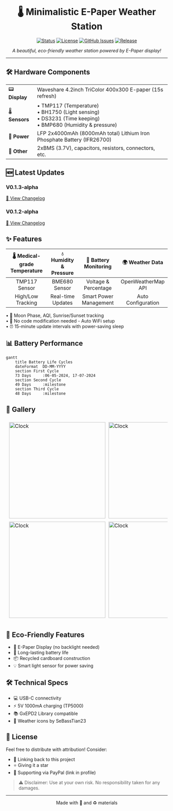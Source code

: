<div align="center">

# 🌡️ Minimalistic E-Paper Weather Station

[![Status](https://img.shields.io/badge/status-active-success.svg)]()
[![License](https://img.shields.io/github/license/desiFish/ESP32-ePaper-Display-Weather-Clock)](/LICENSE)
[![GitHub Issues](https://img.shields.io/github/issues/desiFish/ESP32-ePaper-Display-Weather-Clock.svg)](https://github.com/desiFish/ESP32-ePaper-Display-Weather-Clock/issues)
[![Release](https://img.shields.io/github/v/release/desiFish/ESP32-ePaper-Display-Weather-Clock)](https://github.com/desiFish/ESP32-ePaper-Display-Weather-Clock/releases)

<p align="center">
  <i>A beautiful, eco-friendly weather station powered by E-Paper display!</i>
</p>

</div>

---

## 🛠️ Hardware Components

<table>
  <tr>
    <td>📟 <b>Display</b></td>
    <td>Waveshare 4.2inch TriColor 400x300 E-paper (15s refresh)</td>
  </tr>
  <tr>
    <td>🌡️ <b>Sensors</b></td>
    <td>
      • TMP117 (Temperature)<br>
      • BH1750 (Light sensing)<br>
      • DS3231 (Time keeping)<br>
      • BMP680 (Humidity & pressure)
    </td>
  </tr>
  <tr>
    <td>🔋 <b>Power</b></td>
    <td>LFP 2x4000mAh (8000mAh total) Lithium Iron Phosphate Battery (IFR26700)</td>
  </tr>
  <tr>
    <td>🔌 <b>Other</b></td>
    <td>2xBMS (3.7V), capacitors, resistors, connectors, etc.</td>
  </tr>
</table>

## 🆕 Latest Updates

### V0.1.3-alpha
[📝 View Changelog](https://github.com/desiFish/ESP32-ePaper-Display-Weather-Clock/releases/tag/v0.1.3-alpha)

### V0.1.2-alpha
[📝 View Changelog](https://github.com/KamadoTanjiro-beep/ESP32-ePaper-Display-Weather-Clock/commit/05175a90e57118196dd1360790bf2677fd99840c)

## ✨ Features

<div align="center">

🌡️ Medical-grade Temperature | 💧 Humidity & Pressure | 🔋 Battery Monitoring | 🌍 Weather Data
:-------------------------:|:-------------------------:|:-------------------------:|:-------------------------:
TMP117 Sensor | BME680 Sensor | Voltage & Percentage | OpenWeatherMap API
High/Low Tracking | Real-time Updates | Smart Power Management | Auto Configuration

</div>

• 🌙 Moon Phase, AQI, Sunrise/Sunset tracking<br>
• 🔧 No code modification needed - Auto WiFi setup<br>
• ⏰ 15-minute update intervals with power-saving sleep

## 📊 Battery Performance

```mermaid
gantt
    title Battery Life Cycles
    dateFormat  DD-MM-YYYY
    section First Cycle
    73 Days     :06-05-2024, 17-07-2024
    section Second Cycle
    49 Days     :milestone
    section Third Cycle
    48 Days     :milestone
```

## 📸 Gallery

<table style="border-spacing: 10px; border-collapse: separate;">
  <tr>
    <td width="33%" style="padding: 0;"><img src="https://github.com/KamadoTanjiro-beep/epdWeatherClockV1/blob/main/resources/epd.jpg" alt="Clock" width="300"/></td>
    <td width="33%" style="padding: 0;"><img src="https://github.com/KamadoTanjiro-beep/epdWeatherClockV1/blob/main/resources/epd2.jpg" alt="Clock" width="300"/></td>
    <td width="33%" style="padding: 0;"><img src="https://github.com/KamadoTanjiro-beep/epdWeatherClockV1/blob/main/resources/epd3.jpg" alt="Clock" width="300"/></td>
  </tr>
  <tr>
    <td width="33%" style="padding: 0;"><img src="https://github.com/KamadoTanjiro-beep/epdWeatherClockV1/blob/main/resources/epd4.jpg" alt="Clock" width="300"/></td>
    <td width="33%" style="padding: 0;"><img src="https://github.com/KamadoTanjiro-beep/epdWeatherClockV1/blob/main/resources/epd5.jpg" alt="Clock" width="300"/></td>
    <td width="33%" style="padding: 0;"><img src="https://github.com/KamadoTanjiro-beep/epdWeatherClockV1/blob/main/resources/epd6.jpg" alt="Clock" width="300"/></td>
  </tr>
</table>

## 🌱 Eco-Friendly Features

- 📱 E-Paper Display (no backlight needed)
- 🔋 Long-lasting battery life
- 📦 Recycled cardboard construction
- 💡 Smart light sensor for power saving

## 🛠️ Technical Specs

- 💻 USB-C connectivity
- ⚡ 5V 1000mA charging (TP5000)
- 📚 GxEPD2 Library compatible
- 🎨 Weather icons by SeBassTian23

## 📝 License

Feel free to distribute with attribution! Consider:
- 🔗 Linking back to this project
- ⭐ Giving it a star
- 💝 Supporting via PayPal (link in profile)

> ⚠️ Disclaimer: Use at your own risk. No responsibility taken for any damages.

---
<div align="center">
  Made with 💖 and ♻️ materials
</div>

